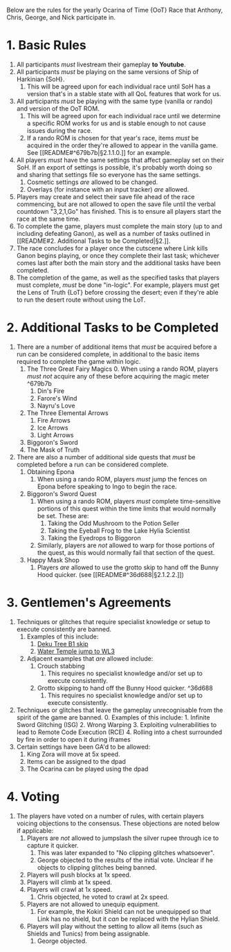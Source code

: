Below are the rules for the yearly Ocarina of Time {OoT} Race that Anthony, Chris, George, and Nick participate in.

# 1. Basic Rules
1.  All participants _must_ livestream their gameplay **to Youtube**.
2. All participants _must_ be playing on the same versions of Ship of Harkinian {SoH}.
	1. This will be agreed upon for each individual race until SoH has a version that's in a stable state with all QoL features that work for us.
3. All participants _must_ be playing with the same type (vanilla or rando) and version of the OoT ROM.
	1. This will be agreed upon for each individual race until we determine a specific ROM works for us and is stable enough to not cause issues during the race.
	2. If a rando ROM is chosen for that year's race, items _must_ be acquired in the order they're allowed to appear in the vanilla game. See [[README#^679b7b|§2.1.1.0.]] for an example.
4. All players _must_ have the same settings that affect gameplay set on their SoH. If an export of settings is possible, it's probably worth doing so and sharing that settings file so everyone has the same settings.
	1. Cosmetic settings _are_ allowed to be changed.
	2. Overlays (for instance with an input tracker) _are_ allowed.
5. Players may create and select their save file ahead of the race commencing, but are not allowed to open the save file until the verbal countdown "3,2,1,Go" has finished. This is to ensure all players start the race at the same time.
6. To complete the game, players must complete the main story (up to and including defeating Ganon), as well as a number of tasks outlined in [[README#2. Additional Tasks to be Completed|§2.]].
7. The race concludes for a player once the cutscene where Link kills Ganon begins playing, or once they complete their last task; whichever comes last after both the main story and the additional tasks have been completed.
8. The completion of the game, as well as the specified tasks that players must complete, _must_ be done "in-logic". For example, players must get the Lens of Truth {LoT} before crossing the desert; even if they're able to run the desert route without using the LoT.

# 2. Additional Tasks to be Completed
1. There are a number of additional items that _must_ be acquired before a run can be considered complete, in additional to the basic items required to complete the game within logic.
	1. The Three Great Fairy Magics
		0. When using a rando ROM, players _must not_ acquire any of these before acquiring the magic meter ^679b7b
		1. Din's Fire
		2. Farore's Wind
		3. Nayru's Love
	2. The Three Elemental Arrows
		1. Fire Arrows
		2. Ice Arrows
		3. Light Arrows
	3. Biggoron's Sword
	4. The Mask of Truth
2. There are also a number of additional side quests that _must_ be completed before a run can be considered complete.
	1. Obtaining Epona
		1. When using a rando ROM, players _must_ jump the fences on Epona before speaking to Ingo to begin the race.
	2. Biggoron's Sword Quest
		1. When using a rando ROM, players _must_ complete time-sensitive portions of this quest within the time limits that would normally be set. These are:
			1. Taking the Odd Mushroom to the Potion Seller
			2. Taking the Eyeball Frog to the Lake Hylia Scientist
			3. Taking the Eyedrops to Biggoron
		2. Similarly, players are _not_ allowed to warp for those portions of the quest, as this would normally fail that section of the quest.
	3. Happy Mask Shop
		1. Players _are_ allowed to use the grotto skip to hand off the Bunny Hood quicker. (see [[README#^36d688|§2.1.2.2.]])

# 3. Gentlemen's Agreements
1. Techniques or glitches that require specialist knowledge or setup to execute consistently are banned.
	1. Examples of this include:
		1. [Deku Tree B1 skip](https://youtu.be/rxHc-r2Mqao)
		3. [Water Temple jump to WL3](https://www.youtube.com/shorts/MURb8QeVXt0)
	2. Adjacent examples that _are_ allowed include:
		1. Crouch stabbing
			1. This requires no specialist knowledge and/or set up to execute consistently.
		2. Grotto skipping to hand off the Bunny Hood quicker. ^36d688
			1. This requires no specialist knowledge and/or set up to execute consistently.
2. Techniques or glitches that leave the gameplay unrecognisable from the spirit of the game are banned.
	0. Examples of this include:
		1. Infinite Sword Glitching (ISG)
		2. Wrong Warping
		3. Exploiting vulnerabilities to lead to Remote Code Execution (RCE)
		4. Rolling into a chest surrounded by fire in order to open it during iframes
3. Certain settings have been GA'd to be allowed:
	1. King Zora will move at 5x speed.
	2. Items can be assigned to the dpad
	3. The Ocarina can be played using the dpad

# 4. Voting
1. The players have voted on a number of rules, with certain players voicing objections to the consensus. These objections are noted below if applicable:
	1. Players are _not_ allowed to jumpslash the silver rupee through ice to capture it quicker.
		1. This was later expanded to "No clipping glitches whatsoever".
		2. George objected to the results of the initial vote. Unclear if he objects to clipping glitches being banned.
	3. Players will push blocks at 1x speed.
	4. Players will climb at 1x speed.
	5. Players will crawl at 1x speed.
		1. Chris objected, he voted to crawl at 2x speed.
	6. Players are not allowed to unequip equipment.
		1. For example, the Kokiri Shield can not be unequipped so that Link has no shield, but it _can_ be replaced with the Hylian Shield.
	7. Players will play without the setting to allow all items (such as Shields and Tunics) from being assignable.
		1. George objected.